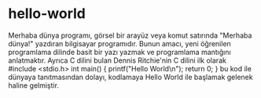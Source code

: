 # hello-world
Merhaba dünya programı, görsel bir arayüz veya komut satırında "Merhaba dünya!" yazdıran bilgisayar programıdır. Bunun amacı, yeni öğrenilen programlama dilinde basit bir yazı yazmak ve programlama mantığını anlatmaktır. Ayrıca C dilini bulan Dennis Ritchie'nin C dilini ilk olarak    #include &lt;stdio.h>    int main()    {      printf("Hello World\n");      return 0;    } bu kod ile dünyaya tanıtmasından dolayı, kodlamaya Hello World ile başlamak gelenek haline gelmiştir.
